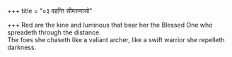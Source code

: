 +++
title = "०३ वहन्ति सीमरुणासो"

+++
Red are the kine and luminous that bear her the Blessed One who spreadeth through the distance.  
     The foes she chaseth like a valiant archer, like a swift warrior she repelleth darkness.